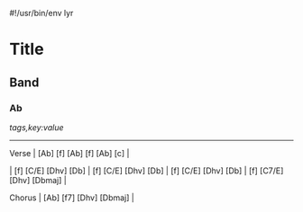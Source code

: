 #!/usr/bin/env lyr
# Title
## Band
### Ab

*tags,key:value*

---

Verse
| [Ab] [f] [Ab] [f] [Ab] [c] |

| [f] [C/E] [Dhv] [Db] | [f] [C/E] [Dhv] [Db] | [f] [C/E] [Dhv] [Db] | [f] [C7/E] [Dhv] [Dbmaj] |

Chorus
| [Ab] [f7] [Dhv] [Dbmaj] |